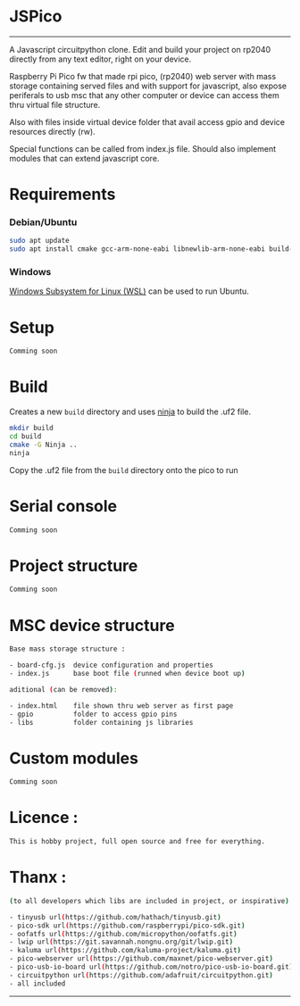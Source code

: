 # JSPico

---

A Javascript circuitpython clone. Edit and build your project on rp2040 
directly from any text editor, right on your device.

Raspberry Pi Pico fw that made rpi pico, (rp2040) web server with mass storage
containing served files and with support for javascript, also expose periferals to
usb msc that any other computer or device can access them thru virtual file
structure.

Also with files inside virtual device folder that avail access gpio and device
resources directly (rw).

Special functions can be called from index.js file.
Should also implement modules that can extend javascript core.

# Requirements

### Debian/Ubuntu

```bash
sudo apt update
sudo apt install cmake gcc-arm-none-eabi libnewlib-arm-none-eabi build-essential ninja-build
```

### Windows

[Windows Subsystem for Linux (WSL)](https://docs.microsoft.com/en-us/windows/wsl/install) can be used to run Ubuntu.

# Setup

```bash
Comming soon
```

# Build

Creates a new `build` directory and uses [ninja](https://ninja-build.org/) to build the .uf2 file.

```bash
mkdir build
cd build
cmake -G Ninja ..
ninja
```

Copy the .uf2 file from the `build` directory onto the pico to run

# Serial console
```bash
Comming soon
```

# Project structure
```bash
Comming soon
```

# MSC device structure
```bash
Base mass storage structure :

- board-cfg.js  device configuration and properties
- index.js      base boot file (runned when device boot up)

aditional (can be removed):

- index.html    file shown thru web server as first page
- gpio          folder to access gpio pins
- libs          folder containing js libraries
```

# Custom modules
```bash
Comming soon
```

# Licence :
```bash
This is hobby project, full open source and free for everything.
```

# Thanx :

```bash
(to all developers which libs are included in project, or inspirative)

- tinyusb url(https://github.com/hathach/tinyusb.git)
- pico-sdk url(https://github.com/raspberrypi/pico-sdk.git)
- oofatfs url(https://github.com/micropython/oofatfs.git)
- lwip url(https://git.savannah.nongnu.org/git/lwip.git)
- kaluma url(https://github.com/kaluma-project/kaluma.git)
- pico-webserver url(https://github.com/maxnet/pico-webserver.git)
- pico-usb-io-board url(https://github.com/notro/pico-usb-io-board.git)
- circuitpython url(https://github.com/adafruit/circuitpython.git)
- all included
```

---